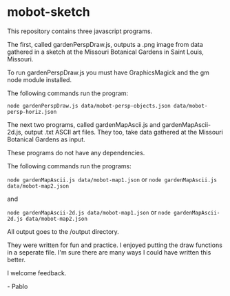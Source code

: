 # mobot-sketch

This repository contains three javascript programs.

The first, called gardenPerspDraw.js, outputs a .png image from data gathered in a sketch at the Missouri Botanical Gardens in Saint Louis, Missouri.

To run gardenPerspDraw.js you must have GraphicsMagick and the gm node module installed.

The following commands run the program:

`node gardenPerspDraw.js data/mobot-persp-objects.json data/mobot-persp-horiz.json`

The next two programs, called gardenMapAscii.js and gardenMapAscii-2d.js, output .txt ASCII art files. They too, take data gathered at the Missouri Botanical Gardens as input.

These programs do not have any dependencies.

The following commands run the programs:

`node gardenMapAscii.js data/mobot-map1.json` 
or
`node gardenMapAscii.js data/mobot-map2.json`

and 

`node gardenMapAscii-2d.js data/mobot-map1.json`
or 
`node gardenMapAscii-2d.js data/mobot-map2.json`

All output goes to the /output directory.

They were written for fun and practice. I enjoyed putting the draw functions in a seperate file. I'm sure there are many ways I could have written this better.

I welcome feedback.

\- Pablo
